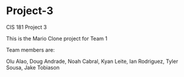 # Project-3
CIS 181 Project 3

This is the Mario Clone project for Team 1

Team members are:

Olu Alao,
Doug Andrade,
Noah Cabral,
Kyan Leite,
Ian Rodriguez,
Tyler Sousa,
Jake Tobiason

